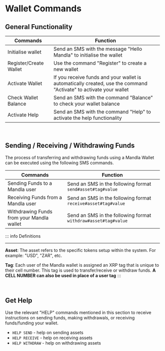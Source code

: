 # Wallet Commands


## General Functionality

| Commands               | Function                                                                                                          |
|------------------------|-------------------------------------------------------------------------------------------------------------------|
| Initialise wallet      | Send an SMS with the message "Hello Mandla" to initialise the wallet                                              | 
| Register/Create Wallet | Use the command "Register" to create a new wallet                                                                 |
| Activate Wallet        | If you receive funds and your wallet is automatically created, use the command "Activate" to activate your wallet |
| Check Wallet Balance   | Send an SMS with the command "Balance" to check your wallet balance                                               |
| Activate Help          | Send an SMS with the command "Help" to activate the help functionality                                            |

<br/>


## Sending / Receiving / Withdrawing Funds

The process of transferring and withdrawing funds using a Mandla Wallet can be executed using the following SMS commands.


| Commands                                  | Function                                                       |
|-------------------------------------------|----------------------------------------------------------------|
| Sending Funds to a Mandla user            | Send an SMS in the following format `send#asset#tag#value`     |
| Receiving Funds from a Mandla user        | Send an SMS in the following format `receive#asset#tag#value`  |
| Withdrawing Funds from your Mandla wallet | Send an SMS in the following format `withdraw#asset#tag#value` |


::: info Definitions
<hr/>

**Asset**: The asset refers to the specific tokens setup within the system. For example: "USD", "ZAR", etc.

**Tag**: Each user of the Mandla wallet is assigned an XRP tag that is unique to their cell number. This tag is used to transfer/receive or withdraw funds. __A CELL NUMBER can also be used in place of a user tag__
:::

<br/>


## Get Help

Use the relevant "HELP" commands mentioned in this section to receive instructions on sending funds, making withdrawals, or receiving funds/funding your wallet.

* `HELP SEND` - help on sending assets
* `HELP RECEIVE` - help on receiving assets
* `HELP WITHDRAW` - help on withdrawing assets

<br/>
